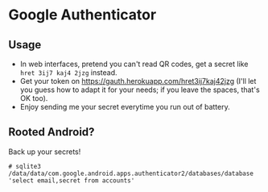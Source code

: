 Google Authenticator
====================

Usage
-----

- In web interfaces, pretend you can't read QR codes, get a secret like `hret 3ij7 kaj4 2jzg` instead.
- Get your token on https://gauth.herokuapp.com/hret3ij7kaj42jzg (I'll let you guess how to adapt it for your needs; if you leave the spaces, that's OK too).
- Enjoy sending me your secret everytime you run out of battery.

Rooted Android?
---------------

Back up your secrets!

    # sqlite3 /data/data/com.google.android.apps.authenticator2/databases/database 'select email,secret from accounts'
